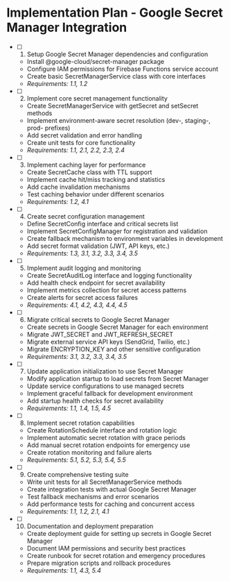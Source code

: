 # Implementation Plan - Google Secret Manager Integration

- [ ] 1. Setup Google Secret Manager dependencies and configuration
  - Install @google-cloud/secret-manager package
  - Configure IAM permissions for Firebase Functions service account
  - Create basic SecretManagerService class with core interfaces
  - _Requirements: 1.1, 1.2_

- [ ] 2. Implement core secret management functionality
  - Create SecretManagerService with getSecret and setSecret methods
  - Implement environment-aware secret resolution (dev-, staging-, prod- prefixes)
  - Add secret validation and error handling
  - Create unit tests for core functionality
  - _Requirements: 1.1, 2.1, 2.2, 2.3, 2.4_

- [ ] 3. Implement caching layer for performance
  - Create SecretCache class with TTL support
  - Implement cache hit/miss tracking and statistics
  - Add cache invalidation mechanisms
  - Test caching behavior under different scenarios
  - _Requirements: 1.2, 4.1_

- [ ] 4. Create secret configuration management
  - Define SecretConfig interface and critical secrets list
  - Implement SecretConfigManager for registration and validation
  - Create fallback mechanism to environment variables in development
  - Add secret format validation (JWT, API keys, etc.)
  - _Requirements: 1.3, 3.1, 3.2, 3.3, 3.4, 3.5_

- [ ] 5. Implement audit logging and monitoring
  - Create SecretAuditLog interface and logging functionality
  - Add health check endpoint for secret availability
  - Implement metrics collection for secret access patterns
  - Create alerts for secret access failures
  - _Requirements: 4.1, 4.2, 4.3, 4.4, 4.5_

- [ ] 6. Migrate critical secrets to Google Secret Manager
  - Create secrets in Google Secret Manager for each environment
  - Migrate JWT_SECRET and JWT_REFRESH_SECRET
  - Migrate external service API keys (SendGrid, Twilio, etc.)
  - Migrate ENCRYPTION_KEY and other sensitive configuration
  - _Requirements: 3.1, 3.2, 3.3, 3.4, 3.5_

- [ ] 7. Update application initialization to use Secret Manager
  - Modify application startup to load secrets from Secret Manager
  - Update service configurations to use managed secrets
  - Implement graceful fallback for development environment
  - Add startup health checks for secret availability
  - _Requirements: 1.1, 1.4, 1.5, 4.5_

- [ ] 8. Implement secret rotation capabilities
  - Create RotationSchedule interface and rotation logic
  - Implement automatic secret rotation with grace periods
  - Add manual secret rotation endpoints for emergency use
  - Create rotation monitoring and failure alerts
  - _Requirements: 5.1, 5.2, 5.3, 5.4, 5.5_

- [ ] 9. Create comprehensive testing suite
  - Write unit tests for all SecretManagerService methods
  - Create integration tests with actual Google Secret Manager
  - Test fallback mechanisms and error scenarios
  - Add performance tests for caching and concurrent access
  - _Requirements: 1.1, 1.2, 2.1, 4.1_

- [ ] 10. Documentation and deployment preparation
  - Create deployment guide for setting up secrets in Google Secret Manager
  - Document IAM permissions and security best practices
  - Create runbook for secret rotation and emergency procedures
  - Prepare migration scripts and rollback procedures
  - _Requirements: 1.1, 4.3, 5.4_